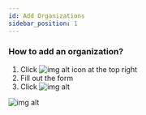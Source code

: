 ```yaml
---
id: Add Organizations
sidebar_position: 1
---
```


### How to add an organization?

1. Click  ![img alt](/img/add-btn.png) icon at the top right
2. Fill out the form
3. Click ![img alt](/img/save-btn.png)

![img alt](/img/organization.png)